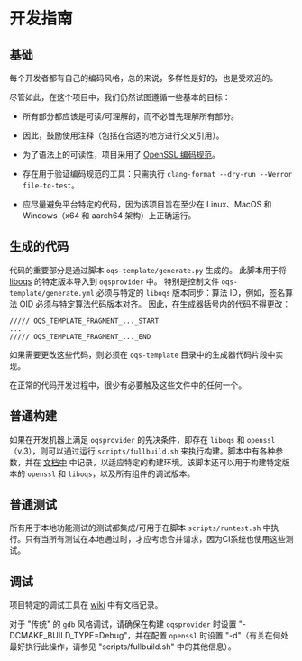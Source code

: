 # 开发指南

## 基础

每个开发者都有自己的编码风格，总的来说，多样性是好的，也是受欢迎的。

尽管如此，在这个项目中，我们仍然试图遵循一些基本的目标：

- 所有部分都应该是可读/可理解的，而不必首先理解所有部分。
- 因此，鼓励使用注释（包括在合适的地方进行交叉引用）。
- 为了语法上的可读性，项目采用了 [OpenSSL 编码规范](https://www.openssl.org/policies/technical/coding-style.html)。
- 存在用于验证编码规范的工具：只需执行 `clang-format --dry-run --Werror file-to-test`。

- 应尽量避免平台特定的代码，因为该项目旨在至少在 Linux、MacOS 和 Windows（x64 和 aarch64 架构）上正确运行。

## 生成的代码

代码的重要部分是通过脚本 `oqs-template/generate.py` 生成的。
此脚本用于将 [liboqs](https://github.com/open-quantum-safe/liboqs) 的特定版本导入到 `oqsprovider` 中。
特别是控制文件 `oqs-template/generate.yml` 必须与特定的 `liboqs` 版本同步：算法 ID，例如，签名算法 OID 必须与特定算法代码版本对齐。
因此，在生成器括号内的代码不得更改：

```
///// OQS_TEMPLATE_FRAGMENT_..._START
...
///// OQS_TEMPLATE_FRAGMENT_..._END
```

如果需要更改这些代码，则必须在 `oqs-template` 目录中的生成器代码片段中实现。

在正常的代码开发过程中，很少有必要触及这些文件中的任何一个。

## 普通构建

如果在开发机器上满足 `oqsprovider` 的先决条件，即存在 `liboqs` 和 `openssl`（v.3），则可以通过运行 `scripts/fullbuild.sh` 来执行构建。脚本中有各种参数，并在 [文档中](CONFIGURE.md#convenience-build-script-options) 中记录，以适应特定的构建环境。该脚本还可以用于构建特定版本的 `openssl` 和 `liboqs`，以及所有组件的调试版本。

## 普通测试

所有用于本地功能测试的测试都集成/可用于在脚本 `scripts/runtest.sh` 中执行。只有当所有测试在本地通过时，才应考虑合并请求，因为CI系统也使用这些测试。

## 调试

项目特定的调试工具在 [wiki](https://github.com/open-quantum-safe/oqs-provider/wiki/Debugging) 中有文档记录。

对于 "传统" 的 `gdb` 风格调试，请确保在构建 `oqsprovider` 时设置 "-DCMAKE_BUILD_TYPE=Debug"，并在配置 `openssl` 时设置 "-d"（有关在何处最好执行此操作，请参见 "scripts/fullbuild.sh" 中的其他信息）。
